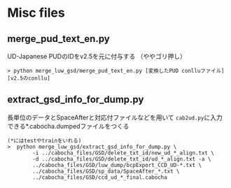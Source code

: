 # Misc files

## merge_pud_text_en.py

UD-Japanese PUDのIDをv2.5を元に付与する
（ややゴリ押し）

```shell
> python merge_luw_gsd/merge_pud_text_en.py [変換したPUD conlluファイル] [v2.5のconllu]
```

## extract_gsd_info_for_dump.py

長単位のデータとSpaceAfterと対応付ファイルなどを用いて
`cab2ud.py`に入力できる*.cabocha.dumpedファイルをつくる

```shell
(*にはtestやtrainをいれる)
>  python merge_luw_gsd/extract_gsd_info_for_dump.py \
        -i ../cabocha_files/GSD/delete_txt_id/new_ud_*_align.txt \
        -d ../cabocha_files/GSD/delete_txt_id/ud_*_align.txt -a \
        ../cabocha_files/GSD/luw_dump/bcpExport_CCD_UD-*.txt \
        ../cabocha_files/GSD/sp_data/SpaceAfter_*.txt \
        ../cabocha_files/GSD/ccd_ud_*_final.cabocha
```
